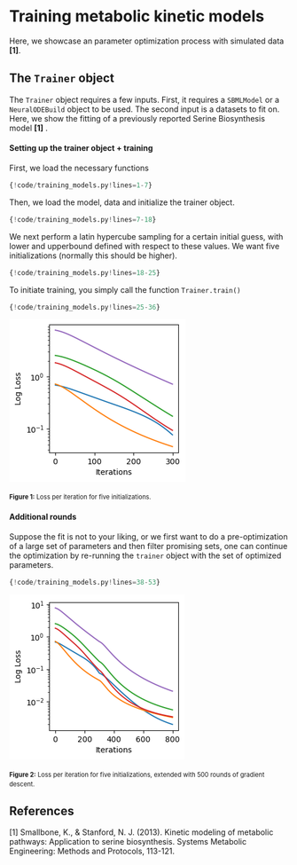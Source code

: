 # Training metabolic kinetic models
Here, we showcase an parameter optimization process with simulated data **[1]**.

## The `Trainer` object
The `Trainer` object requires a few inputs. First, it requires a `SBMLModel` or a `NeuralODEBuild` object to be used. The second input is a datasets to fit on. Here, we show the fitting of a previously reported Serine Biosynthesis model **[1]** .

#### Setting up the trainer object + training
First, we load the necessary functions 

```python
{!code/training_models.py!lines=1-7}
```

Then, we load the model, data and initialize the trainer object. 

```python
{!code/training_models.py!lines=7-18}
```
We next perform a latin hypercube sampling for a certain initial guess, with lower and upperbound defined with respect to these values. We want five initializations (normally this should be higher).

```python
{!code/training_models.py!lines=18-25}
```


To initiate training, you simply call the function `Trainer.train()`

```python
{!code/training_models.py!lines=25-36}
```


![loss](images/loss_per_iter.png)

<span style="font-size: 0.8em;"><b>Figure 1:</b> Loss per iteration for five initializations.</span>
#### Additional rounds
Suppose the fit is not to your liking, or we first want to do a pre-optimization of a large set of parameters and then filter promising sets, 
one can continue the optimization by re-running the `trainer` object with the set of optimized parameters.

```python
{!code/training_models.py!lines=38-53}
```

![loss_extended](images/loss_per_iter_extended.png)

<span style="font-size: 0.8em;"><b>Figure 2:</b> Loss per iteration for five initializations, extended with 500 rounds of gradient descent.</span>
## References
[1] Smallbone, K., & Stanford, N. J. (2013). Kinetic modeling of metabolic pathways: Application to serine biosynthesis. Systems Metabolic Engineering: Methods and Protocols, 113-121.
